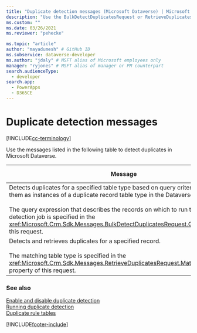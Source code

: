 ```yaml
---
title: "Duplicate detection messages (Microsoft Dataverse) | Microsoft Docs" # Intent and product brand in a unique string of 43-59 chars including spaces
description: "Use the BulkDetectDuplicatesRequest or RetrieveDuplicatesRequest messages to detect duplicates." # 115-145 characters including spaces. This abstract displays in the search result.
ms.custom: ""
ms.date: 03/26/2021
ms.reviewer: "pehecke"

ms.topic: "article"
author: "mayadumesh" # GitHub ID
ms.subservice: dataverse-developer
ms.author: "jdaly" # MSFT alias of Microsoft employees only
manager: "ryjones" # MSFT alias of manager or PM counterpart
search.audienceType: 
  - developer
search.app: 
  - PowerApps
  - D365CE
---
```


# Duplicate detection messages

[!INCLUDE[cc-terminology](includes/cc-terminology.md)]

Use the messages listed in the following table to detect duplicates in Microsoft Dataverse.  


|                                                                                                                                                                                                                   Message                                                                                                                                                                                                                   |                                      Web API Operation                                       |                         SDK Assembly                          |
|---------------------------------------------------------------------------------------------------------------------------------------------------------------------------------------------------------------------------------------------------------------------------------------------------------------------------------------------------------------------------------------------------------------------------------------------|----------------------------------------------------------------------------------------------|---------------------------------------------------------------|
| Detects duplicates for a specified table type based on query criteria and store them as instances of a duplicate record table type in the Dataverse database.<br /><br /> The query expression that describes the records on which to run the duplicate detection job is specified in the <xref:Microsoft.Crm.Sdk.Messages.BulkDetectDuplicatesRequest.Query> property of this request. | <xref href="Microsoft.Dynamics.CRM.BulkDetectDuplicates?text=BulkDetectDuplicates Action" /> | <xref:Microsoft.Crm.Sdk.Messages.BulkDetectDuplicatesRequest> |
|                                                                                                         Detects and retrieves duplicates for a specified record.<br /><br /> The matching table type is specified in the <xref:Microsoft.Crm.Sdk.Messages.RetrieveDuplicatesRequest.MatchingEntityName> property of this request.                                                                                                          |  <xref href="Microsoft.Dynamics.CRM.RetrieveDuplicates?text=RetrieveDuplicates Function" />  |  <xref:Microsoft.Crm.Sdk.Messages.RetrieveDuplicatesRequest>  |

### See also

 [Enable and disable duplicate detection](enable-disable-duplicate-detection.md)  
 [Running duplicate detection](run-duplicate-detection.md)   
 [Duplicate rule tables](duplicaterule-entities.md)<br />

[!INCLUDE[footer-include](../../includes/footer-banner.md)]